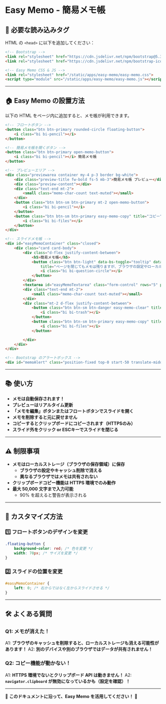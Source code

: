# Easy Memo - 簡易メモ帳

## 📌 必要な読み込みタグ
HTML の `<head>` に以下を追加してください：
```html
<!-- Bootstrap -->
<link rel="stylesheet" href="https://cdn.jsdelivr.net/npm/bootstrap@5.3.2/dist/css/bootstrap.min.css">
<link rel="stylesheet" href="https://cdn.jsdelivr.net/npm/bootstrap-icons/font/bootstrap-icons.css">

<!-- Easy Memo CSS & JS -->
<link rel="stylesheet" href="/static/apps/easy-memo/easy-memo.css">
<script type="module" src="/static/apps/easy-memo/easy-memo.js"></script>
```

---

## 🏠 Easy Memo の設置方法
以下の HTML をページ内に追加すると、メモ帳が利用できます。

```html
<!-- フロートボタン -->
<button class="btn btn-primary rounded-circle floating-button">
    <i class="bi bi-pencil"></i>
</button>

<!-- 簡易メモ帳を開くボタン -->
<button class="btn btn-primary open-memo-button">
    <i class="bi bi-pencil"></i> 簡易メモ帳
</button>

<!-- プレビューエリア -->
<div class="previewarea container my-4 p-3 border bg-white">
    <div class="preview-title fw-bold fs-5 mb-3">簡易メモ帳 プレビュー</div>
    <div class="preview-content"></div>
    <div class="text-end mt-2">
        <small class="memo-char-count text-muted"></small>
    </div>
    <button class="btn btn-sm btn-primary mt-2 open-memo-button">
        <i class="bi bi-pencil"></i>
    </button>
    <button class="btn btn-sm btn-primary easy-memo-copy" title="コピー">
        <i class="bi bi-files"></i>
    </button>
</div>

<!-- スライドメモ帳 -->
<div id="easyMemoContainer" class="closed">
    <div class="card card-body">
        <div class="d-flex justify-content-between">
            <h5>簡易メモ帳</h5>
            <button class="btn btn-light" data-bs-toggle="tooltip" data-bs-placement="top"
                title="ページを閉じてもメモは残りますが、ブラウザの設定やローカルストレージのクリア によって削除されることがあります。">
                <i class="bi bi-question-circle"></i>
            </button>
        </div>
        <textarea id="easyMemoTextarea" class="form-control" rows="5" placeholder="メモを入力...（デバイスに自動保存）"></textarea>
        <div class="text-end mt-2">
            <small class="memo-char-count text-muted"></small>
        </div>
        <div class="mt-2 d-flex justify-content-between">
            <button class="btn btn-sm btn-danger easy-memo-clear" title="削除">
                <i class="bi bi-trash"></i>
            </button>
            <button class="btn btn-sm btn-primary easy-memo-copy" title="コピー">
                <i class="bi bi-files"></i>
            </button>

        </div>
    </div>
</div>

<!-- Bootstrap のアラートボックス -->
<div id="memoAlert" class="position-fixed top-0 start-50 translate-middle-x mt-3 z-3"></div>
```

---

## 📚 使い方
- **メモは自動保存されます！**
- **プレビューはリアルタイム更新**
- **「メモを編集」ボタンまたはフロートボタンでスライドを開く**
- **メモを削除すると元に戻せません**
- **コピーするとクリップボードにコピーされます（HTTPSのみ）**
- **スライド外をクリック or ESCキーでスライドを閉じる**

---

## ⚠ 制限事項
- **メモはローカルストレージ（ブラウザの保存領域）に保存**
  - **ブラウザの設定やキャッシュ削除で消える**
  - **異なるブラウザではメモは共有されない**
- **クリップボードコピー機能は HTTPS 環境でのみ動作**
- **最大 50,000 文字まで入力可能**
  - 90% を超えると警告が表示される

---

## 🎨 カスタマイズ方法
### 1️⃣ フロートボタンのデザインを変更
```css
.floating-button {
    background-color: red; /* 色を変更 */
    width: 70px; /* サイズを変更 */
}
```

### 2️⃣ スライドの位置を変更
```css
#easyMemoContainer {
    left: 0; /* 右からではなく左からスライドさせる */
}
```

---

## 🛠 よくある質問
### **Q1: メモが消えた！**
A1: **ブラウザのキャッシュを削除すると、ローカルストレージも消える可能性があります！**
A2: **別のデバイスや別のブラウザではデータが共有されません！**

### **Q2: コピー機能が動かない！**
A1: **HTTPS 環境でないとクリップボード API は動きません！**
A2: **`navigator.clipboard` が無効になっているかも（設定を確認）！**

---

🚀 **このドキュメントに沿って、Easy Memo を活用してください！** 🌟


